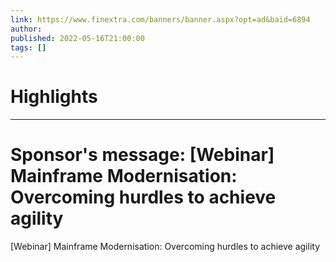 ```yaml
---
link: https://www.finextra.com/banners/banner.aspx?opt=ad&baid=6894
author: 
published: 2022-05-16T21:00:00
tags: []
---
```

# Highlights


---
# Sponsor's message: [Webinar] Mainframe Modernisation: Overcoming hurdles to achieve agility
[Webinar] Mainframe Modernisation: Overcoming hurdles to achieve agility
